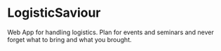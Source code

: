 # LogisticSaviour
Web App for handling logistics. Plan for events and seminars and never forget what to bring and what you brought.
